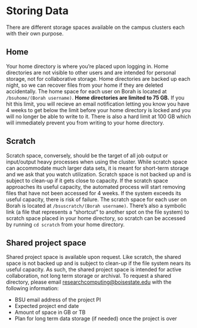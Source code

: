 # Storing Data

There are different storage spaces available on the campus clusters each with
their own purpose.

## Home
Your home directory is where you’re placed upon logging in.
Home directories are not visible to other users and are intended for personal
storage, not for collaborative storage.
Home directories are backed up each night, so we can recover files from your
home if they are deleted accidentally.
The home space for each user on Borah is located at `/bsuhome/(Borah username)`.
**Home directories are limited to 75 GB.** If you hit this limit, you will
recieve an email notification letting you know you have 4 weeks to get below
the limit before your home directory is locked and you will no longer be able
to write to it. There is also a hard limit at 100 GB which will immediately
prevent you from writing to your home directory.

## Scratch
Scratch space, conversely, should be the target of all job output or
input/output heavy processes when using the cluster.
While scratch space can accommodate much larger data sets, it is meant for
short-term storage and we ask that you watch utilization.
Scratch space is not backed up and is subject to clean-up if it gets close
to capacity.
If the scratch space approaches its useful capacity, the automated process will start removing files that have not been accessed for 4 weeks.
If the system exceeds its useful capacity, there is risk of failure.
The scratch space for each user on Borah is located at `/bsuscratch/(Borah username)`.
There’s also a symbolic link (a file that represents a “shortcut” to another spot on the file system) to scratch space placed in your home directory, so scratch can be accessed by running `cd scratch` from your home directory.

## Shared project space
Shared project space is available upon request. Like scratch, the shared space
is not backed up and is subject to clean-up if the file system nears its useful
capacity. As such, the shared project space is intended for active
collaboration, not long term storage or archival. To request a shared directory,
please email
[researchcomputing@boisestate.edu](mailto:researchcomputing@boisestate.edu)
with the following information:

- BSU email address of the project PI
- Expected project end date
- Amount of space in GB or TB
- Plan for long term data storage (if needed) once the project is over

